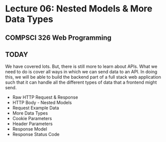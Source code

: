 # Lecture 06: Nested Models & More Data Types

## COMPSCI 326 Web Programming

## TODAY

We have covered lots. But, there is still more to learn about APIs. What we need to do is cover all ways in which we can send data to an API. In doing this, we will be able to build the backend part of a full stack web application such that it can handle all the different types of data that a frontend might send.

- Raw HTTP Request & Response
- HTTP Body - Nested Models
- Request Example Data
- More Data Types
- Cookie Parameters
- Header Parameters
- Response Model
- Response Status Code
